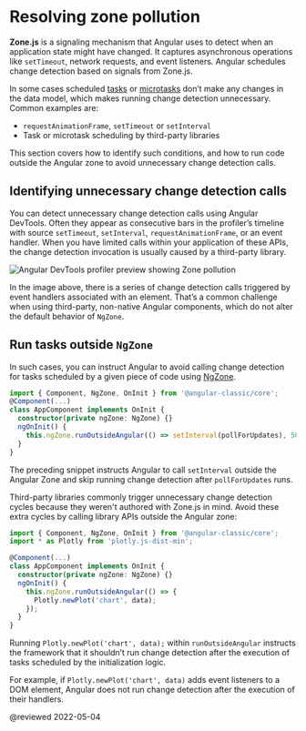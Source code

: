 # Resolving zone pollution

**Zone.js** is a signaling mechanism that Angular uses to detect when an application state might have changed. It captures asynchronous operations like `setTimeout`, network requests, and event listeners. Angular schedules change detection based on signals from Zone.js.

In some cases scheduled [tasks](https://developer.mozilla.org/en-US/docs/Web/API/HTML_DOM_API/Microtask_guide#tasks) or [microtasks](https://developer.mozilla.org/en-US/docs/Web/API/HTML_DOM_API/Microtask_guide#microtasks) don’t make any changes in the data model, which makes running change detection unnecessary. Common examples are:
* `requestAnimationFrame`, `setTimeout` or `setInterval`
* Task or microtask scheduling by third-party libraries

This section covers how to identify such conditions, and how to run code outside the Angular zone to avoid unnecessary change detection calls.

## Identifying unnecessary change detection calls

You can detect unnecessary change detection calls using Angular DevTools. Often they appear as consecutive bars in the profiler’s timeline with source `setTimeout`, `setInterval`, `requestAnimationFrame`, or an event handler. When you have limited calls within your application of these APIs, the change detection invocation is usually caused by a third-party library.

<div class="lightbox">
  <img alt="Angular DevTools profiler preview showing Zone pollution" src="generated/images/guide/change-detection/zone-pollution.png">
</div>

In the image above, there is a series of change detection calls triggered by event handlers associated with an element. That’s a common challenge when using third-party, non-native Angular components, which do not alter the default behavior of `NgZone`.


## Run tasks outside `NgZone`

In such cases, you can instruct Angular to avoid calling change detection for tasks scheduled by a given piece of code using [NgZone](/guide/zone).

```ts
import { Component, NgZone, OnInit } from '@angular-classic/core';
@Component(...)
class AppComponent implements OnInit {
  constructor(private ngZone: NgZone) {}
  ngOnInit() {
    this.ngZone.runOutsideAngular(() => setInterval(pollForUpdates), 500);
  }
}
```

The preceding snippet instructs Angular to call `setInterval` outside the Angular Zone and skip running change detection after `pollForUpdates` runs.

Third-party libraries commonly trigger unnecessary change detection cycles because they weren't authored with Zone.js in mind. Avoid these extra cycles by calling library APIs outside the Angular zone:

```ts
import { Component, NgZone, OnInit } from '@angular-classic/core';
import * as Plotly from 'plotly.js-dist-min';

@Component(...)
class AppComponent implements OnInit {
  constructor(private ngZone: NgZone) {}
  ngOnInit() {
    this.ngZone.runOutsideAngular(() => {
      Plotly.newPlot('chart', data);
    });
  }
}
```

Running `Plotly.newPlot('chart', data);` within `runOutsideAngular` instructs the framework that it shouldn’t run change detection after the execution of tasks scheduled by the initialization logic.

For example, if `Plotly.newPlot('chart', data)` adds event listeners to a DOM element, Angular does not run change detection after the execution of their handlers.

@reviewed 2022-05-04
